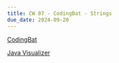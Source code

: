 ```yaml
---
title: CW 07 - CodingBat - Strings
due_date: 2024-09-20
---
```


[CodingBat](https://codingbat.com/home/jnovillo@stuy.edu/apcsa_strings_1)

[Java Visualizer](https://cscircles.cemc.uwaterloo.ca/java_visualize/)
